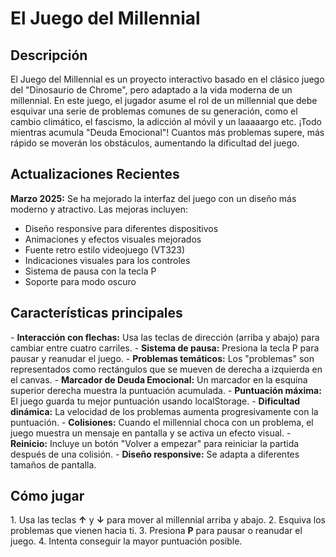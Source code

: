 <h1>El Juego del Millennial</h1>

<h2>Descripción</h2>

<p>
El Juego del Millennial es un proyecto interactivo basado en el clásico juego del "Dinosaurio de Chrome", pero adaptado a la vida moderna de un millennial. En este juego, el jugador asume el rol de un millennial que debe esquivar una serie de problemas comunes de su generación, como el cambio climático, el fascismo, la adicción al móvil y un laaaaargo etc. ¡Todo mientras acumula "Deuda Emocional"! Cuantos más problemas supere, más rápido se moverán los obstáculos, aumentando la dificultad del juego.
</p>

<h2>Actualizaciones Recientes</h2>

<p>
<strong>Marzo 2025:</strong> Se ha mejorado la interfaz del juego con un diseño más moderno y atractivo. Las mejoras incluyen:

- Diseño responsive para diferentes dispositivos
- Animaciones y efectos visuales mejorados
- Fuente retro estilo videojuego (VT323)
- Indicaciones visuales para los controles
- Sistema de pausa con la tecla P
- Soporte para modo oscuro
</p>

<h2>Características principales</h2>

<p>
- <strong>Interacción con flechas:</strong> Usa las teclas de dirección (arriba y abajo) para cambiar entre cuatro carriles.
- <strong>Sistema de pausa:</strong> Presiona la tecla P para pausar y reanudar el juego.
- <strong>Problemas temáticos:</strong> Los "problemas" son representados como rectángulos que se mueven de derecha a izquierda en el canvas.
- <strong>Marcador de Deuda Emocional:</strong> Un marcador en la esquina superior derecha muestra la puntuación acumulada.
- <strong>Puntuación máxima:</strong> El juego guarda tu mejor puntuación usando localStorage.
- <strong>Dificultad dinámica:</strong> La velocidad de los problemas aumenta progresivamente con la puntuación.
- <strong>Colisiones:</strong> Cuando el millennial choca con un problema, el juego muestra un mensaje en pantalla y se activa un efecto visual.
- <strong>Reinicio:</strong> Incluye un botón "Volver a empezar" para reiniciar la partida después de una colisión.
- <strong>Diseño responsive:</strong> Se adapta a diferentes tamaños de pantalla.
</p>

<h2>Cómo jugar</h2>

<p>
1. Usa las teclas <strong>&#8593;</strong> y <strong>&#8595;</strong> para mover al millennial arriba y abajo.
2. Esquiva los problemas que vienen hacia ti.
3. Presiona <strong>P</strong> para pausar o reanudar el juego.
4. Intenta conseguir la mayor puntuación posible.
</p>
